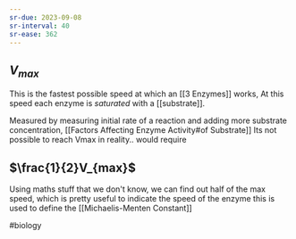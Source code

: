 ```yaml
---
sr-due: 2023-09-08
sr-interval: 40
sr-ease: 362
---
```

## $V_{max}$
This is the fastest possible speed at which an [[3 Enzymes]] works,
At this speed each enzyme is *saturated* with a [[substrate]].

Measured by measuring initial rate of a reaction and adding more substrate concentration, [[Factors Affecting Enzyme Activity#of Substrate]]
Its not possible to reach Vmax in reality.. would require 
## $\frac{1}{2}V_{max}$
Using maths stuff that we don't know, we can find out half of the max speed, which is pretty useful to indicate the speed of the enzyme
this is used to define the [[Michaelis-Menten Constant]]

#biology 